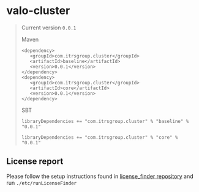 # valo-cluster

> Current version `0.0.1`
>
> Maven
> ```
> <dependency>
>    <groupId>com.itrsgroup.cluster</groupId>
>    <artifactId>baseline</artifactId>
>    <version>0.0.1</version>
> </dependency>
> <dependency>
>    <groupId>com.itrsgroup.cluster</groupId>
>    <artifactId>core</artifactId>
>    <version>0.0.1</version>
> </dependency>
> ```
>
> SBT
>
> `libraryDependencies += "com.itrsgroup.cluster" % "baseline" % "0.0.1"`
>
> `libraryDependencies += "com.itrsgroup.cluster" % "core" % "0.0.1"`
>

## License report
Please follow the setup instructions found in [license_finder repository](https://github.com/pivotal/LicenseFinder) and run `./etc/runLicenseFinder`